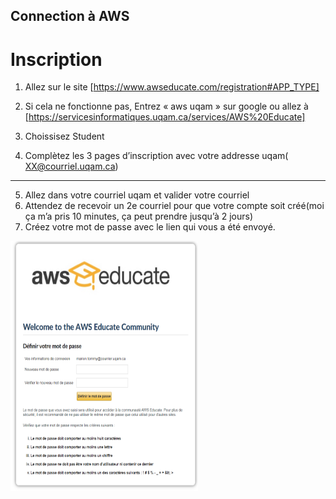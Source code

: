 ## Connection à AWS
# Inscription
1.  Allez sur le site [https://www.awseducate.com/registration#APP_TYPE]
1.	Si cela ne fonctionne pas, Entrez « aws uqam » sur google ou allez à [https://servicesinformatiques.uqam.ca/services/AWS%20Educate]

1.	Choissisez Student
1.	Complètez les 3 pages d’inscription avec votre addresse uqam( XX@courriel.uqam.ca)

---

5.	Allez dans votre courriel uqam et valider votre courriel
5.	Attendez de recevoir un 2e courriel pour que votre compte soit créé(moi ça m’a pris 10 minutes, ça peut prendre jusqu’à 2 jours)
5.	Créez votre mot de passe avec le lien qui vous a été envoyé.  

<img src="./images/aws_3.png" alt="aws_3" width="300px" height="400px" />
